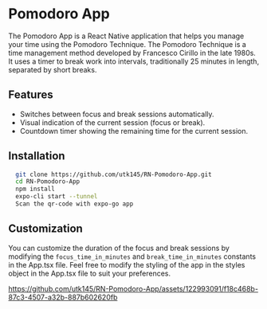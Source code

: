 # Pomodoro App

The Pomodoro App is a React Native application that helps you manage your time using the Pomodoro Technique. The Pomodoro Technique is a time management method developed by Francesco Cirillo in the late 1980s. It uses a timer to break work into intervals, traditionally 25 minutes in length, separated by short breaks.

## Features

- Switches between focus and break sessions automatically.
- Visual indication of the current session (focus or break).
- Countdown timer showing the remaining time for the current session.


## Installation


```bash
  git clone https://github.com/utk145/RN-Pomodoro-App.git
  cd RN-Pomodoro-App
  npm install
  expo-cli start --tunnel
  Scan the qr-code with expo-go app
```


## Customization
You can customize the duration of the focus and break sessions by modifying the `focus_time_in_minutes` and `break_time_in_minutes` constants in the App.tsx file.
Feel free to modify the styling of the app in the styles object in the App.tsx file to suit your preferences.



https://github.com/utk145/RN-Pomodoro-App/assets/122993091/f18c468b-87c3-4507-a32b-887b602620fb

